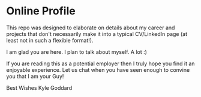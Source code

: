 # Online Profile

This repo was designed to elaborate on details about my career and projects that don't necessarily make it into a typical CV/LinkedIn page (at least not in such a flexible format!).

I am glad you are here. I plan to talk about myself. A lot :)

If you are reading this as a potential employer then I truly hope you find it an enjoyable experience. Let us chat when you have seen enough to convine you that I am your Guy!

Best Wishes
Kyle Goddard
